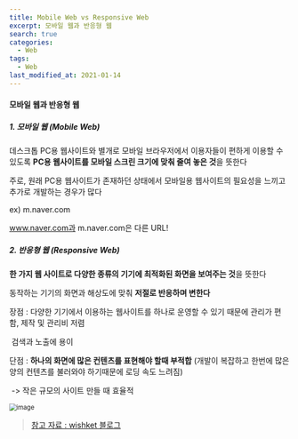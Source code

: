 ```yaml
---
title: Mobile Web vs Responsive Web
excerpt: 모바일 웹과 반응형 웹
search: true
categories: 
  - Web
tags: 
  - Web
last_modified_at: 2021-01-14
---
```



#### 모바일 웹과 반응형 웹 



##### 1. 모바일 웹 (Mobile Web)

데스크톱 PC용 웹사이트와 별개로 모바일 브라우저에서 이용자들이 편하게 이용할 수 있도록 **PC용 웹사이트를 모바일 스크린 크기에 맞춰 줄여 놓은 것**을 뜻한다

주로, 원래 PC용 웹사이트가 존재하던 상태에서 모바일용 웹사이트의 필요성을 느끼고 추가로 개발하는 경우가 많다

ex) m.naver.com

www.naver.com과 m.naver.com은 다른 URL!



##### 2. 반응형 웹 (Responsive Web)

**한 가지 웹 사이트로 다양한 종류의 기기에 최적화된 화면을 보여주는 것**을 뜻한다

동작하는 기기의 화면과 해상도에 맞춰 **저절로 반응하며 변한다**

장점 : 다양한 기기에서 이용하는 웹사이트를 하나로 운영할 수 있기 때문에 관리가 편함, 제작 및 관리비 저렴

​           검색과 노출에 용이

단점 : **하나의 화면에 많은 컨텐츠를 표현해야 할때 부적합** (개발이 복잡하고 한번에 많은 양의 컨텐츠를 불러와야 하기때문에 로딩 속도 느려짐)

​	        -> 작은 규모의 사이트 만들 때 효율적

<img src="https://user-images.githubusercontent.com/47768081/104263067-283bc780-54cc-11eb-9928-06ca06dcf56e.png" alt="image" style="zoom: 80%;" />






> [참고 자료 : wishket 블로그](http://blog.wishket.com/%EB%AA%A8%EB%B0%94%EC%9D%BC-%EC%9B%B9%EA%B3%BC-%EB%B0%98%EC%9D%91%ED%98%95-%EC%9B%B9-%EB%B9%84%EA%B5%90/)
